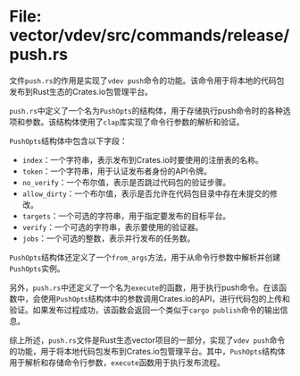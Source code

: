 # File: vector/vdev/src/commands/release/push.rs

文件`push.rs`的作用是实现了`vdev push`命令的功能。该命令用于将本地的代码包发布到Rust生态的Crates.io包管理平台。

`push.rs`中定义了一个名为`PushOpts`的结构体，用于存储执行push命令时的各种选项和参数。该结构体使用了`clap`库实现了命令行参数的解析和验证。

`PushOpts`结构体中包含以下字段：

- `index`：一个字符串，表示发布到Crates.io时要使用的注册表的名称。
- `token`：一个字符串，用于认证发布者身份的API令牌。
- `no_verify`：一个布尔值，表示是否跳过代码包的验证步骤。
- `allow_dirty`：一个布尔值，表示是否允许在代码包目录中存在未提交的修改。
- `targets`：一个可选的字符串，用于指定要发布的目标平台。
- `verify`：一个可选的字符串，表示要使用的验证器。
- `jobs`：一个可选的整数，表示并行发布的任务数。

`PushOpts`结构体还定义了一个`from_args`方法，用于从命令行参数中解析并创建`PushOpts`实例。

另外，`push.rs`中还定义了一个名为`execute`的函数，用于执行push命令。在该函数中，会使用`PushOpts`结构体中的参数调用Crates.io的API，进行代码包的上传和验证。如果发布过程成功，该函数会返回一个类似于`cargo publish`命令的输出信息。

综上所述，`push.rs`文件是Rust生态vector项目的一部分，实现了`vdev push`命令的功能，用于将本地代码包发布到Crates.io包管理平台。其中，`PushOpts`结构体用于解析和存储命令行参数，`execute`函数用于执行发布流程。

